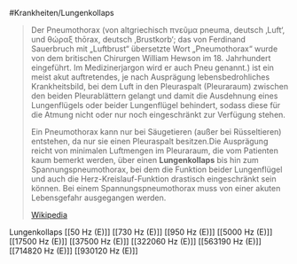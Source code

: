 #Krankheiten/Lungenkollaps

> Der Pneumothorax (von altgriechisch πνεῦμα pneuma, deutsch ‚Luft‘, und θώραξ thōrax, deutsch ‚Brustkorb‘; das von Ferdinand Sauerbruch mit „Luftbrust“ übersetzte Wort „Pneumothorax“ wurde von dem britischen Chirurgen William Hewson im 18. Jahrhundert eingeführt. Im Medizinerjargon wird er auch Pneu genannt.) ist ein meist akut auftretendes, je nach Ausprägung lebensbedrohliches Krankheitsbild, bei dem Luft in den Pleuraspalt (Pleuraraum) zwischen den beiden Pleurablättern gelangt und damit die Ausdehnung eines Lungenflügels oder beider Lungenflügel behindert, sodass diese für die Atmung nicht oder nur noch eingeschränkt zur Verfügung stehen.
>
> Ein Pneumothorax kann nur bei Säugetieren (außer bei Rüsseltieren) entstehen, da nur sie einen Pleuraspalt besitzen.Die Ausprägung reicht von minimalen Luftmengen im Pleuraraum, die vom Patienten kaum bemerkt werden, über einen **Lungenkollaps** bis hin zum Spannungspneumothorax, bei dem die Funktion beider Lungenflügel und auch die Herz-Kreislauf-Funktion drastisch eingeschränkt sein können. Bei einem Spannungspneumothorax muss von einer akuten Lebensgefahr ausgegangen werden.
>
> [Wikipedia](https://de.wikipedia.org/wiki/Pneumothorax)

Lungenkollaps
[[50 Hz (E)]]
[[730 Hz (E)]]
[[950 Hz (E)]]
[[5000 Hz (E)]]
[[17500 Hz (E)]]
[[37500 Hz (E)]]
[[322060 Hz (E)]]
[[563190 Hz (E)]]
[[714820 Hz (E)]]
[[930120 Hz (E)]]